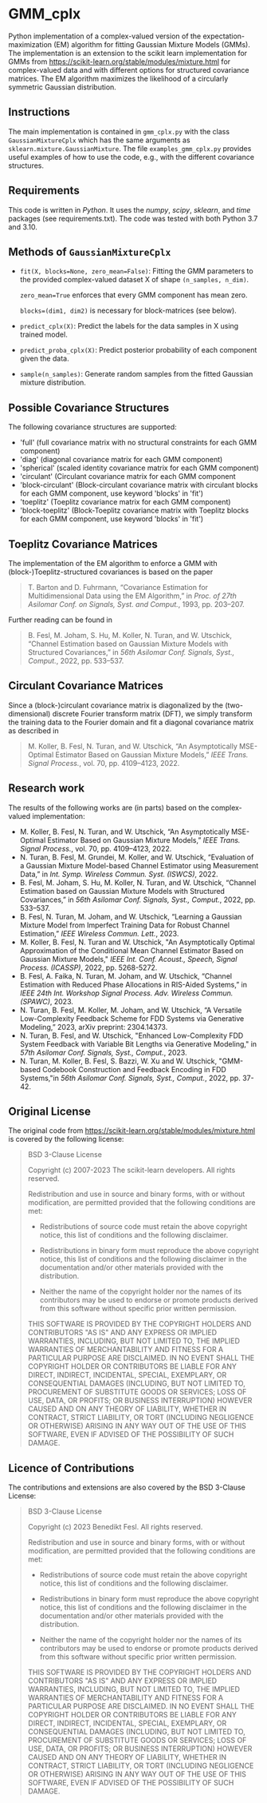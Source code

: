 # GMM_cplx
Python implementation of a complex-valued version of the expectation-maximization (EM) algorithm for fitting Gaussian Mixture Models (GMMs). 
The implementation is an extension to the scikit learn implementation for GMMs from
https://scikit-learn.org/stable/modules/mixture.html
for complex-valued data and with different options for structured covariance matrices.
The EM algorithm maximizes the likelihood of a circularly symmetric Gaussian distribution.

## Instructions
The main implementation is contained in `gmm_cplx.py` with the class `GaussianMixtureCplx` which has the same arguments as `sklearn.mixture.GaussianMixture`. 
The file `examples_gmm_cplx.py` provides useful examples of how to use the code, e.g., with the different covariance structures.

## Requirements
This code is written in *Python*. It uses the *numpy*, *scipy*, *sklearn*, and *time* packages (see requirements.txt). The code was tested with both Python 3.7 and 3.10.

## Methods of `GaussianMixtureCplx`
- `fit(X, blocks=None, zero_mean=False)`: Fitting the GMM parameters to the provided complex-valued dataset X of shape `(n_samples, n_dim)`.
  
  `zero_mean=True` enforces that every GMM component has mean zero.
  
  `blocks=(dim1, dim2)` is necessary for block-matrices (see below).
  
- `predict_cplx(X)`: Predict the labels for the data samples in X using trained model.

- `predict_proba_cplx(X)`: Predict posterior probability of each component given the data.

- `sample(n_samples)`: Generate random samples from the fitted Gaussian mixture distribution.

## Possible Covariance Structures
The following covariance structures are supported:
- 'full' (full covariance matrix with no structural constraints for each GMM component)
- 'diag' (diagonal covariance matrix for each GMM component)
- 'spherical' (scaled identity covariance matrix for each GMM component)
- 'circulant' (Circulant covariance matrix for each GMM component
- 'block-circulant' (Block-circulant covariance matrix with circulant blocks for each GMM component, use keyword 'blocks' in 'fit')
- 'toeplitz' (Toeplitz covariance matrix for each GMM component)
- 'block-toeplitz' (Block-Toeplitz covariance matrix with Toeplitz blocks for each GMM component, use keyword 'blocks' in 'fit')

## Toeplitz Covariance Matrices
The implementation of the EM algorithm to enforce a GMM with (block-)Toeplitz-structured covariances is based on the paper 
> T. Barton and D. Fuhrmann, “Covariance Estimation for Multidimensional Data using the EM Algorithm,” in *Proc. of 27th Asilomar Conf. on Signals, Syst. and Comput.*, 1993, pp. 203–207.

Further reading can be found in
> B. Fesl, M. Joham, S. Hu, M. Koller, N. Turan, and W. Utschick, “Channel Estimation based on Gaussian Mixture Models with Structured Covariances,” in *56th Asilomar Conf. Signals, Syst., Comput.*, 2022, pp. 533–537.

## Circulant Covariance Matrices
Since a (block-)circulant covariance matrix is diagonalized by the (two-dimensional) discrete Fourier transform matrix (DFT), we simply transform the training data to the Fourier domain and fit a diagonal covariance matrix as described in 
> M. Koller, B. Fesl, N. Turan, and W. Utschick, “An Asymptotically MSE-Optimal Estimator Based on Gaussian Mixture Models,” *IEEE Trans. Signal Process.*, vol. 70, pp. 4109–4123, 2022.

## Research work
The results of the following works are (in parts) based on the complex-valued implementation:
- M. Koller, B. Fesl, N. Turan, and W. Utschick, “An Asymptotically MSE-Optimal Estimator Based on Gaussian Mixture Models,” *IEEE Trans. Signal Process.*, vol. 70, pp. 4109–4123, 2022.
- N. Turan, B. Fesl, M. Grundei, M. Koller, and W. Utschick, “Evaluation of a Gaussian Mixture Model-based Channel Estimator using Measurement Data,” in *Int. Symp. Wireless Commun. Syst. (ISWCS)*, 2022.
- B. Fesl, M. Joham, S. Hu, M. Koller, N. Turan, and W. Utschick, “Channel Estimation based on Gaussian Mixture Models with Structured Covariances,” in *56th Asilomar Conf. Signals, Syst., Comput.*, 2022, pp. 533–537.
- B. Fesl, N. Turan, M. Joham, and W. Utschick, “Learning a Gaussian Mixture Model from Imperfect Training Data for Robust Channel Estimation,” *IEEE Wireless Commun. Lett.*, 2023.
- M. Koller, B. Fesl, N. Turan and W. Utschick, "An Asymptotically Optimal Approximation of the Conditional Mean Channel Estimator Based on Gaussian Mixture Models," *IEEE Int. Conf. Acoust., Speech, Signal Process. (ICASSP)*, 2022, pp. 5268-5272.
- B. Fesl, A. Faika, N. Turan, M. Joham, and W. Utschick, “Channel Estimation with Reduced Phase Allocations in RIS-Aided Systems,” in *IEEE 24th Int. Workshop Signal Process. Adv. Wireless Commun. (SPAWC)*, 2023.
- N. Turan, B. Fesl, M. Koller, M. Joham, and W. Utschick, “A Versatile Low-Complexity Feedback Scheme for FDD Systems via Generative Modeling,” 2023, arXiv preprint: 2304.14373.
- N. Turan, B. Fesl, and W. Utschick, "Enhanced Low-Complexity FDD System Feedback with Variable Bit Lengths via Generative Modeling," in *57th Asilomar Conf. Signals, Syst., Comput.*, 2023.
- N. Turan, M. Koller, B. Fesl, S. Bazzi, W. Xu and W. Utschick, "GMM-based Codebook Construction and Feedback Encoding in FDD Systems,"in *56th Asilomar Conf. Signals, Syst., Comput.*, 2022, pp. 37-42.

## Original License
The original code from https://scikit-learn.org/stable/modules/mixture.html is covered by the following license:

> BSD 3-Clause License
>
> Copyright (c) 2007-2023 The scikit-learn developers.
> All rights reserved.
>
> Redistribution and use in source and binary forms, with or without
>modification, are permitted provided that the following conditions are met:
>
> * Redistributions of source code must retain the above copyright notice, this
>  list of conditions and the following disclaimer.
>
> * Redistributions in binary form must reproduce the above copyright notice,
>  this list of conditions and the following disclaimer in the documentation
>  and/or other materials provided with the distribution.
>
> * Neither the name of the copyright holder nor the names of its
>  contributors may be used to endorse or promote products derived from
>  this software without specific prior written permission.
>
> THIS SOFTWARE IS PROVIDED BY THE COPYRIGHT HOLDERS AND CONTRIBUTORS "AS IS"
> AND ANY EXPRESS OR IMPLIED WARRANTIES, INCLUDING, BUT NOT LIMITED TO, THE
> IMPLIED WARRANTIES OF MERCHANTABILITY AND FITNESS FOR A PARTICULAR PURPOSE ARE
> DISCLAIMED. IN NO EVENT SHALL THE COPYRIGHT HOLDER OR CONTRIBUTORS BE LIABLE
> FOR ANY DIRECT, INDIRECT, INCIDENTAL, SPECIAL, EXEMPLARY, OR CONSEQUENTIAL
> DAMAGES (INCLUDING, BUT NOT LIMITED TO, PROCUREMENT OF SUBSTITUTE GOODS OR
> SERVICES; LOSS OF USE, DATA, OR PROFITS; OR BUSINESS INTERRUPTION) HOWEVER
> CAUSED AND ON ANY THEORY OF LIABILITY, WHETHER IN CONTRACT, STRICT LIABILITY,
> OR TORT (INCLUDING NEGLIGENCE OR OTHERWISE) ARISING IN ANY WAY OUT OF THE USE
> OF THIS SOFTWARE, EVEN IF ADVISED OF THE POSSIBILITY OF SUCH DAMAGE.
 
## Licence of Contributions
The contributions and extensions are also covered by the BSD 3-Clause License:

> BSD 3-Clause License
>
> Copyright (c) 2023 Benedikt Fesl.
> All rights reserved.
>
> Redistribution and use in source and binary forms, with or without
>modification, are permitted provided that the following conditions are met:
>
> * Redistributions of source code must retain the above copyright notice, this
>  list of conditions and the following disclaimer.
>
> * Redistributions in binary form must reproduce the above copyright notice,
>  this list of conditions and the following disclaimer in the documentation
>  and/or other materials provided with the distribution.
>
> * Neither the name of the copyright holder nor the names of its
>  contributors may be used to endorse or promote products derived from
>  this software without specific prior written permission.
>
> THIS SOFTWARE IS PROVIDED BY THE COPYRIGHT HOLDERS AND CONTRIBUTORS "AS IS"
> AND ANY EXPRESS OR IMPLIED WARRANTIES, INCLUDING, BUT NOT LIMITED TO, THE
> IMPLIED WARRANTIES OF MERCHANTABILITY AND FITNESS FOR A PARTICULAR PURPOSE ARE
> DISCLAIMED. IN NO EVENT SHALL THE COPYRIGHT HOLDER OR CONTRIBUTORS BE LIABLE
> FOR ANY DIRECT, INDIRECT, INCIDENTAL, SPECIAL, EXEMPLARY, OR CONSEQUENTIAL
> DAMAGES (INCLUDING, BUT NOT LIMITED TO, PROCUREMENT OF SUBSTITUTE GOODS OR
> SERVICES; LOSS OF USE, DATA, OR PROFITS; OR BUSINESS INTERRUPTION) HOWEVER
> CAUSED AND ON ANY THEORY OF LIABILITY, WHETHER IN CONTRACT, STRICT LIABILITY,
> OR TORT (INCLUDING NEGLIGENCE OR OTHERWISE) ARISING IN ANY WAY OUT OF THE USE
> OF THIS SOFTWARE, EVEN IF ADVISED OF THE POSSIBILITY OF SUCH DAMAGE.
